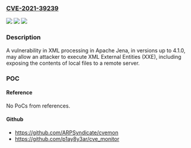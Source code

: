### [CVE-2021-39239](https://cve.mitre.org/cgi-bin/cvename.cgi?name=CVE-2021-39239)
![](https://img.shields.io/static/v1?label=Product&message=Apache%20Jena&color=blue)
![](https://img.shields.io/static/v1?label=Version&message=%3C%204.1.0%20&color=brighgreen)
![](https://img.shields.io/static/v1?label=Vulnerability&message=XML%20External%20Entity%20(XXE)%20vulnerability&color=brighgreen)

### Description

A vulnerability in XML processing in Apache Jena, in versions up to 4.1.0, may allow an attacker to execute XML External Entities (XXE), including exposing the contents of local files to a remote server.

### POC

#### Reference
No PoCs from references.

#### Github
- https://github.com/ARPSyndicate/cvemon
- https://github.com/p1ay8y3ar/cve_monitor

